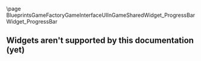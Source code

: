\page BlueprintsGameFactoryGameInterfaceUIInGameSharedWidget_ProgressBar Widget_ProgressBar
## Widgets aren't supported by this documentation (yet)
